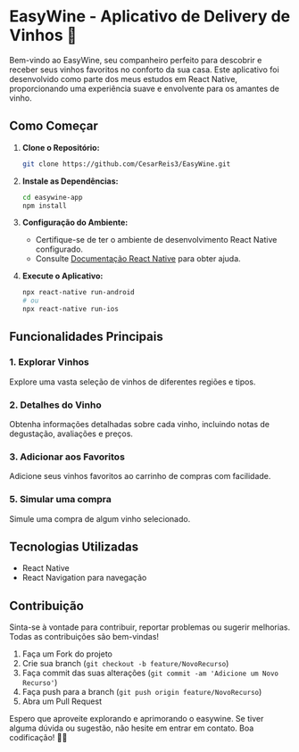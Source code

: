 # EasyWine - Aplicativo de Delivery de Vinhos 🍷
 
Bem-vindo ao EasyWine, seu companheiro perfeito para descobrir e receber seus vinhos favoritos no conforto da sua casa. Este aplicativo foi desenvolvido como parte dos meus estudos em React Native, proporcionando uma experiência suave e envolvente para os amantes de vinho.
 
## Como Começar
 
1. **Clone o Repositório:**
   ```bash
   git clone https://github.com/CesarReis3/EasyWine.git
   ```
 
2. **Instale as Dependências:**
   ```bash
   cd easywine-app
   npm install
   ```
 
3. **Configuração do Ambiente:**
   - Certifique-se de ter o ambiente de desenvolvimento React Native configurado.
   - Consulte [Documentação React Native](https://reactnative.dev/docs/environment-setup) para obter ajuda.
 
4. **Execute o Aplicativo:**
   ```bash
   npx react-native run-android
   # ou
   npx react-native run-ios
   ```
 
## Funcionalidades Principais
 
### 1. Explorar Vinhos
Explore uma vasta seleção de vinhos de diferentes regiões e tipos.
 
### 2. Detalhes do Vinho
Obtenha informações detalhadas sobre cada vinho, incluindo notas de degustação, avaliações e preços.
 
### 3. Adicionar aos Favoritos
Adicione seus vinhos favoritos ao carrinho de compras com facilidade.
 
### 5. Simular uma compra
Simule uma compra de algum vinho selecionado.
 
## Tecnologias Utilizadas
 
- React Native
- React Navigation para navegação

 
## Contribuição
 
Sinta-se à vontade para contribuir, reportar problemas ou sugerir melhorias. Todas as contribuições são bem-vindas!
 
1. Faça um Fork do projeto
2. Crie sua branch (`git checkout -b feature/NovoRecurso`)
3. Faça commit das suas alterações (`git commit -am 'Adicione um Novo Recurso'`)
4. Faça push para a branch (`git push origin feature/NovoRecurso`)
5. Abra um Pull Request
 
Espero que aproveite explorando e aprimorando o easywine. Se tiver alguma dúvida ou sugestão, não hesite em entrar em contato. Boa codificação! 🍇🌟
